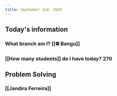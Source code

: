 ```yaml
---
title: September 2nd, 2020
---
```


## Today's information
### What branch am I? [[⛔ Bangu]]

### [[How many students]] do I have today? 270

## Problem Solving
### [[Jandira Ferreira]]
